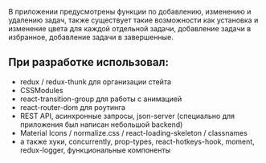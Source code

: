 В приложении предусмотрены функции по добавлению, изменению и удалению задач, также существует такие возможности как установка и изменение цвета для каждой отдельной задачи, добавление задачи в избранное, добавление задачи в завершенные.

## При разработке использовал:
* redux / redux-thunk для организации стейта
* CSSModules
* react-transition-group для работы с анимацией
* react-router-dom для роутинга
* REST API, асинхронные запросы, json-server (специально для приложения был написан небольшой backend)
* Material Icons / normalize.css / react-loading-skeleton / classnames
* а также хуки, concurrently, prop-types, react-hotkeys-hook, moment, redux-logger, функциональные компоненты
